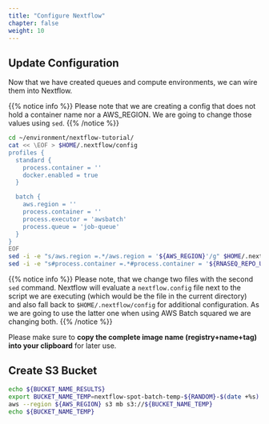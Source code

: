 ```yaml
---
title: "Configure Nextflow"
chapter: false
weight: 10
---
```


## Update Configuration

Now that we have created queues and compute environments, we can wire them into Nextflow.


{{% notice info %}}
Please note that we are creating a config that does not hold a container name nor a AWS_REGION. We are going to change those values using `sed`.
{{% /notice %}}


```bash
cd ~/environment/nextflow-tutorial/
cat << \EOF > $HOME/.nextflow/config
profiles {
  standard {
    process.container = ''
    docker.enabled = true
  }

  batch {
    aws.region = ''
    process.container = ''
    process.executor = 'awsbatch'
    process.queue = 'job-queue'
  }
}
EOF
sed -i -e "s/aws.region =.*/aws.region = '${AWS_REGION}'/g" $HOME/.nextflow/config
sed -i -e "s#process.container =.*#process.container = '${RNASEQ_REPO_URI}:${IMG_TAG}'#g"  $HOME/.nextflow/config nextflow.config
```

{{% notice info %}}
Please note, that we change two files with the second `sed` command. Nextflow will evaluate a `nextflow.config` file next to the script we are executing (which would be the file in the current directory) and also fall back to `$HOME/.nextflow/config` for additional configuration. As we are going to use the latter one when using AWS Batch squared we are changing both.
{{% /notice %}}

Please make sure to **copy the complete image name (registry+name+tag) into your clipboard** for later use.

## Create S3 Bucket

```bash
echo ${BUCKET_NAME_RESULTS}
export BUCKET_NAME_TEMP=nextflow-spot-batch-temp-${RANDOM}-$(date +%s)
aws --region ${AWS_REGION} s3 mb s3://${BUCKET_NAME_TEMP}
echo ${BUCKET_NAME_TEMP}
```